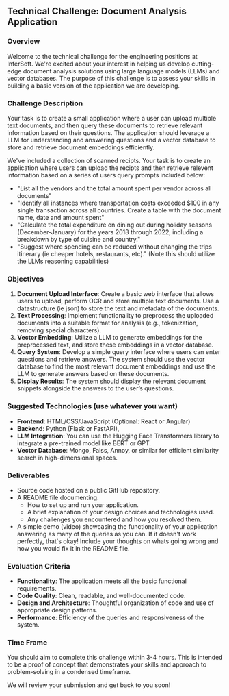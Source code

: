 ## Technical Challenge: Document Analysis Application

### Overview
Welcome to the technical challenge for the engineering positions at InferSoft. We're excited about your interest in helping us develop cutting-edge document analysis solutions using large language models (LLMs) and vector databases. The purpose of this challenge is to assess your skills in building a basic version of the application we are developing.

### Challenge Description
Your task is to create a small application where a user can upload multiple text documents, and then query these documents to retrieve relevant information based on their questions. The application should leverage a LLM for understanding and answering questions and a vector database to store and retrieve document embeddings efficiently.

We've included a collection of scanned recipts. Your task is to create an application where users can upload the recipts and then retrieve relevent information based on a series of users query prompts included below:

  - "List all the vendors and the total amount spent per vendor across all documents"
  - "Identify all instances where transportation costs exceeded $100 in any single transaction across all countries. Create a table with the document name, date and amount spent"
  - "Calculate the total expenditure on dining out during holiday seasons (December-January) for the years 2018 through 2022, including a breakdown by type of cuisine and country."
  - "Suggest where spending can be reduced without changing the trips itinerary (ie cheaper hotels, restaurants, etc)." (Note this should utilize the LLMs reasoning capabilities)

### Objectives
1. **Document Upload Interface**: Create a basic web interface that allows users to upload, perform OCR and store multiple text documents. Use a datastructure (ie json) to store the text and metadata of the documents.
2. **Text Processing**: Implement functionality to preprocess the uploaded documents into a suitable format for analysis (e.g., tokenization, removing special characters).
3. **Vector Embedding**: Utilize a LLM to generate embeddings for the preprocessed text, and store these embeddings in a vector database.
4. **Query System**: Develop a simple query interface where users can enter questions and retrieve answers. The system should use the vector database to find the most relevant document embeddings and use the LLM to generate answers based on these documents.
5. **Display Results**: The system should display the relevant document snippets alongside the answers to the user’s questions.

### Suggested Technologies (use whatever you want)
- **Frontend**: HTML/CSS/JavaScript (Optional: React or Angular)
- **Backend**: Python (Flask or FastAPI), 
- **LLM Integration**: You can use the Hugging Face Transformers library to integrate a pre-trained model like BERT or GPT.
- **Vector Database**: Mongo, Faiss, Annoy, or similar for efficient similarity search in high-dimensional spaces.

### Deliverables
- Source code hosted on a public GitHub repository.
- A README file documenting:
  - How to set up and run your application.
  - A brief explanation of your design choices and technologies used.
  - Any challenges you encountered and how you resolved them.
- A simple demo (video) showcasing the functionality of your application answering as many of the queries as you can. If it doesn't work perfectly, that's okay! Include your thoughts on whats going wrong and how you would fix it in the README file.


### Evaluation Criteria
- **Functionality**: The application meets all the basic functional requirements.
- **Code Quality**: Clean, readable, and well-documented code.
- **Design and Architecture**: Thoughtful organization of code and use of appropriate design patterns.
- **Performance**: Efficiency of the queries and responsiveness of the system.

### Time Frame
You should aim to complete this challenge within 3-4 hours. This is intended to be a proof of concept that demonstrates your skills and approach to problem-solving in a condensed timeframe.

We will review your submission and get back to you soon!
